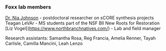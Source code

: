 
### Foxx lab members

[Dr. Nia Johnson](https://niajohnson.info/) - postdoctoral researcher on sCORE synthesis projects
Teagan LeVAr - MS students part of the NSF BII New Roots for Restoration
[Liz Vogel[(https://www.northbranchnatives.com/) - Lab and field manager

Research assistants: Samantha Rosa, Reg Francia, Amelia Renner, Tayah Carlisle, Camilla Mancini, Leah Lenzo

